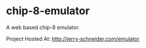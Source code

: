 chip-8-emulator
===================

A web based chip-8 emulator.

Project Hosted At: http://jerry-schneider.com/emulator
